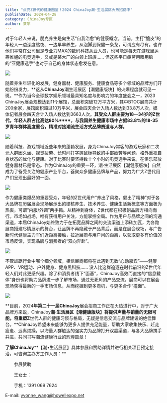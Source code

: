 ```yaml
---
title: "点亮Z世代的健康图鉴！2024 ChinaJoy潮·生活展区火热招商中"
publishDate: 2024-04-28
category: ChinaJoy专区
author: 莱尔
---
```


对于年轻人来说，朋克养生是向生活“自我治愈”的健康概念。当前，主打“脆皮”的年轻人一边深度熬夜、一边早早养生，从泡脚到保健一条龙，可谓应有尽有。也许他们平常在公司里是专业力MAX的数码科技从业人员，也可能是每天在游戏里运筹帷幄的电竞选手，又或是某大厂的白领上班族…… 但这些平日疲劳用眼用脑的“亚健康选手”也对于自己的身体状态愈发在意。

![](https://ec-net-1251389766.cos.ap-shanghai.myqcloud.com/wp-content/uploads/2024/04/20240428230620900-1024x683.jpg)

随着养生年轻化的发展，健身器材、健康服务、健康食品等多个领域的品牌方们开始纷纷发力，**这从****ChinaJoy****潮生活展区【潮健康版块】的火爆程度就可见一斑。**作为当今全球数字娱乐领域最具知名度与影响力的年度盛会之一，2023 ChinaJoy展会规模达到11个展馆，总面积突破12万平方米，其中BTOC展商共计200余家，展馆面积超过10万平米，展会四天合计入场人数达到33.8万人次，媒体记者展会四天合计入场人数达到3663人次。**其受众人群主要为****18****—34****岁的Z****世代，年轻人群占比高达80%****，与我国养生健康市场中占据83.8%****的18-35****岁青年群体高度重合，精准对接潮流生活方式品牌赛道与人群。**

![](https://ec-net-1251389766.cos.ap-shanghai.myqcloud.com/wp-content/uploads/2024/04/20240428230622404.jpg)

随着科技、游戏领域近些年来的蓬勃发展，身为ChinaJoy常客的游戏玩家和二次元人群因久坐、视觉疲劳、长时间打字握鼠标导致的手部疲劳等问题，格外重视自身状态的优化与健康。对于比赛时要坚持数十个小时的电竞选手来说，在俱乐部放健身器材已是常态。作为ChinaJoy的重要一环，潮·生活展区【潮健康版块】自然成为了备受关注的健康产业平台，荟聚众多健康品牌与产品，努力为广大Z世代用户们呈现出最好的一面。

![](https://ec-net-1251389766.cos.ap-shanghai.myqcloud.com/wp-content/uploads/2024/04/20240428230631797.jpg)

作为健康类爆品的重要受众，年轻的Z世代用户“养出了风格，健出了精神”对于各大品牌在历届展会现场展示出的硬核养生、技术养生、健康生活新概念等方面极为热衷，可谓“内服/外调”两手抓。从精神到身体，Z世代都在积极朝品牌方相向而行。市场如战场，唯有获得用户关注，方能掌控全局。作为用户与品牌之间的沟通渠道，本届ChinaJoy始终致力于在拓宽品牌之间的交流渠道上添砖加瓦，为各路展商搭建尽情展示的舞台，让品牌不再隐藏于产品背后，而是在展会现场，与广告新时代健康主力军们近距离接触，拉近展商与用户间的距离，以获取更多有价值的市场反馈，实现品牌与消费者的“双向奔赴”。

![](https://ec-net-1251389766.cos.ap-shanghai.myqcloud.com/wp-content/uploads/2024/04/20240428230634200-1024x683.jpg)

不管雄踞行业中哪个细分领域，相信展商都将在此遇到无数“心动嘉宾”——健康APP、VR运动、户外健身、健身黑科技…… 没人比这群追逐在时代前沿的Z世代年轻人们对此更感兴趣。除了和消费者线下“面基”，ChinaJoy高效而直接的“信息载体”身份也将助力品牌进一步了解市场，通过无死角的产品交流，展商可以在展会现场获得最新的一手市场信息，从而挖掘到更多商机，与更多合作“撞面”。

![](https://ec-net-1251389766.cos.ap-shanghai.myqcloud.com/wp-content/uploads/2024/04/20240428230637227.jpg)

**目前，2024****年第二十一届ChinaJoy****展会招商工作正在火热进行中，对于广大品牌方来说，ChinaJoy****潮·生活展区【潮健康版块】将提供声量与销量的无限可能，将重塑Z****世代人群的健康习惯与格局，无疑是信息交流与品牌建设的绝佳舞台。**ChinaJoy希望未来能够为更多人提供充足能量，帮助大家收集快乐、赶走疲惫、远离烦躁，以海量人群触达的强实力为品牌打开双赢渠道，与各大品牌携手并进，共同书写潮流健康行业的辉煌篇章！

**了解ChinaJoy****【潮•生活展区】具体参展和赞助详情并进行相关项目预定接洽，可咨询主办方工作人员：**

　　参展赞助

　　王女士：

　　手机：1391 069 7624

E-mail: [yvonne\_wang@howellexpo.net](mailto:yvonne_wang@howellexpo.net)
